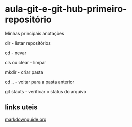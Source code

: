 # aula-git-e-git-hub-primeiro-repositório
Minhas principais anotações

dir - listar repositórios

cd - nevar

cls ou clear - limpar

mkdir - criar pasta

cd .. - voltar para a pasta anterior

git stauts - verificar o status do arquivo


## links uteis
[markdownguide.org](https://www.markdownguide.org/)

